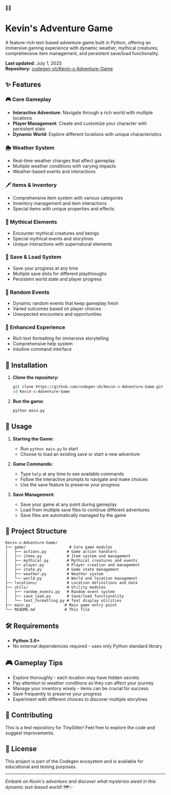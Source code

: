 🌈🌈
# Kevin's Adventure Game

A feature-rich text-based adventure game built in Python, offering an immersive gaming experience with dynamic weather, mythical creatures, comprehensive item management, and persistent save/load functionality.

**Last updated:** July 1, 2025  
**Repository:** [codegen-sh/Kevin-s-Adventure-Game](https://github.com/codegen-sh/Kevin-s-Adventure-Game)

## ✨ Features

### 🎮 Core Gameplay
- **Interactive Adventure**: Navigate through a rich world with multiple locations
- **Player Management**: Create and customize your character with persistent stats
- **Dynamic World**: Explore different locations with unique characteristics

### 🌦️ Weather System
- Real-time weather changes that affect gameplay
- Multiple weather conditions with varying impacts
- Weather-based events and interactions

### 🗡️ Items & Inventory
- Comprehensive item system with various categories
- Inventory management and item interactions
- Special items with unique properties and effects

### 🐉 Mythical Elements
- Encounter mythical creatures and beings
- Special mythical events and storylines
- Unique interactions with supernatural elements

### 💾 Save & Load System
- Save your progress at any time
- Multiple save slots for different playthroughs
- Persistent world state and player progress

### 🎲 Random Events
- Dynamic random events that keep gameplay fresh
- Varied outcomes based on player choices
- Unexpected encounters and opportunities

### 🎨 Enhanced Experience
- Rich text formatting for immersive storytelling
- Comprehensive help system
- Intuitive command interface

## 🚀 Installation

1. **Clone the repository:**
   ```bash
   git clone https://github.com/codegen-sh/Kevin-s-Adventure-Game.git
   cd Kevin-s-Adventure-Game
   ```

2. **Run the game:**
   ```bash
   python main.py
   ```

## 🎯 Usage

1. **Starting the Game:**
   - Run `python main.py` to start
   - Choose to load an existing save or start a new adventure

2. **Game Commands:**
   - Type `help` at any time to see available commands
   - Follow the interactive prompts to navigate and make choices
   - Use the save feature to preserve your progress

3. **Save Management:**
   - Save your game at any point during gameplay
   - Load from multiple save files to continue different adventures
   - Save files are automatically managed by the game

## 📁 Project Structure

```
Kevin-s-Adventure-Game/
├── game/                   # Core game modules
│   ├── actions.py         # Game action handlers
│   ├── items.py           # Item system and management
│   ├── mythical.py        # Mythical creatures and events
│   ├── player.py          # Player creation and management
│   ├── state.py           # Game state management
│   ├── weather.py         # Weather system
│   └── world.py           # World and location management
├── locations/             # Location definitions and data
├── utils/                 # Utility modules
│   ├── random_events.py   # Random event system
│   ├── save_load.py       # Save/load functionality
│   └── text_formatting.py # Text display utilities
├── main.py               # Main game entry point
└── README.md             # This file
```

## 🛠️ Requirements

- **Python 3.6+**
- No external dependencies required - uses only Python standard library

## 🎮 Gameplay Tips

- Explore thoroughly - each location may have hidden secrets
- Pay attention to weather conditions as they can affect your journey
- Manage your inventory wisely - items can be crucial for success
- Save frequently to preserve your progress
- Experiment with different choices to discover multiple storylines

## 🤝 Contributing

This is a test repository for TinySitter! Feel free to explore the code and suggest improvements.

## 📄 License

This project is part of the Codegen ecosystem and is available for educational and testing purposes.

---

*Embark on Kevin's adventure and discover what mysteries await in this dynamic text-based world!* 🗺️✨

